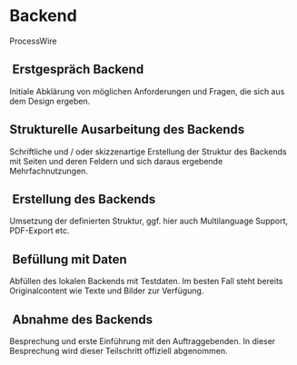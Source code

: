# Backend

ProcessWire

##  Erstgespräch Backend

Initiale Abklärung von möglichen Anforderungen und Fragen, die sich aus dem Design ergeben.

## Strukturelle Ausarbeitung des Backends

Schriftliche und / oder skizzenartige Erstellung der Struktur des Backends mit Seiten und deren Feldern und sich daraus ergebende Mehrfachnutzungen.

##  Erstellung des Backends

Umsetzung der definierten Struktur, ggf. hier auch Multilanguage Support, PDF-Export etc.

##  Befüllung mit Daten

Abfüllen des lokalen Backends mit Testdaten. Im besten Fall steht bereits Originalcontent wie Texte und Bilder zur Verfügung.

##  Abnahme des Backends

Besprechung und erste Einführung mit den Auftraggebenden. In dieser Besprechung wird dieser Teilschritt offiziell abgenommen.

<!-- <c-text-block :item="'Die Abnahme der Teilschritte sollte schriftlich und mit einer Unterschrift durchgeführt werden. Ausserdem bieten diese sich als günstigen Zeitpunkt für Abschlagszahlungen an.'" /> -->
